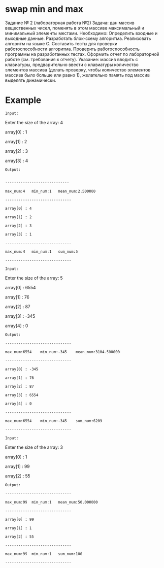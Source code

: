 # swap min and max

Задание № 2 (лабораторная работа №2)
Задача: дан массив вещественных чисел, поменять в этом массиве максимальный и минимальный элементы местами.
Необходимо:
Определить входные и выходные данные.
Разработать блок-схему алгоритма.
Реализовать алгоритм на языке С.
Составить тесты для проверки работоспособности алгоритма.
Проверить работоспособность программы на разработанных тестах.
Оформить отчет по лабораторной работе (см. требования к отчету).
Указание:  массив вводить с клавиатуры, предварительно ввести с клавиатуры количество элементов массива (делать проверку, чтобы количество элементов массива было больше или равно 1), желательно память под массив выделять динамически.


# Example

`Input:`

Enter the size of the array:	4

array[0] : 1

array[1] : 2

array[2] : 3

array[3] : 4

`Output:`
```

-----------------------------

max_num:4	min_num:1	mean_num:2.500000	

------------------------------

array[0] : 4

array[1] : 2

array[2] : 3

array[3] : 1

------------------------------

max_num:4	min_num:1	sum_num:5	

------------------------------
```

`Input:`

Enter the size of the array:	5

array[0] : 6554

array[1] : 76

array[2] : 87

array[3] : -345

array[4] : 0

`Output:`
```
------------------------------

max_num:6554	min_num:-345	mean_num:3104.500000	

------------------------------

array[0] : -345

array[1] : 76

array[2] : 87

array[3] : 6554

array[4] : 0

------------------------------

max_num:6554	min_num:-345	sum_num:6209	

------------------------------  
```
`Input:`

Enter the size of the array:	3

array[0] : 1

array[1] : 99

array[2] : 55

`Output:`
```
------------------------------

max_num:99	min_num:1	mean_num:50.000000	

------------------------------

array[0] : 99

array[1] : 1

array[2] : 55

------------------------------

max_num:99	min_num:1	sum_num:100	

------------------------------
```